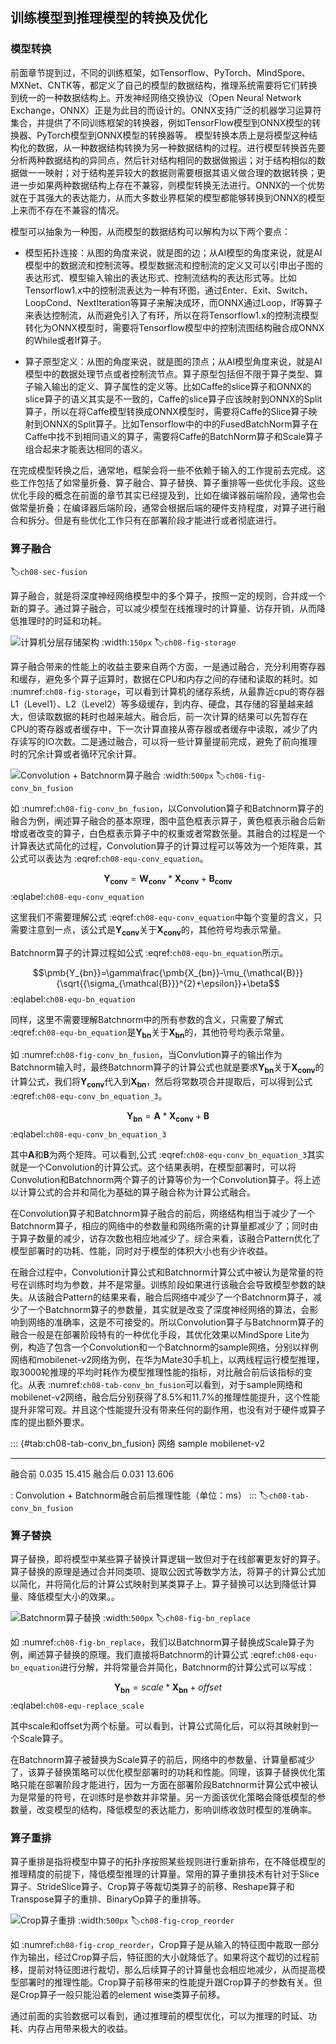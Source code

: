 ## 训练模型到推理模型的转换及优化

### 模型转换

前面章节提到过，不同的训练框架，如Tensorflow、PyTorch、MindSpore、MXNet、CNTK等，都定义了自己的模型的数据结构，推理系统需要将它们转换到统一的一种数据结构上。开发神经网络交换协议（Open Neural Network Exchange，ONNX）正是为此目的而设计的。ONNX支持广泛的机器学习运算符集合，并提供了不同训练框架的转换器，例如TensorFlow模型到ONNX模型的转换器、PyTorch模型到ONNX模型的转换器等。
模型转换本质上是将模型这种结构化的数据，从一种数据结构转换为另一种数据结构的过程。进行模型转换首先要分析两种数据结构的异同点，然后针对结构相同的数据做搬运；对于结构相似的数据做一一映射；对于结构差异较大的数据则需要根据其语义做合理的数据转换；更进一步如果两种数据结构上存在不兼容，则模型转换无法进行。ONNX的一个优势就在于其强大的表达能力，从而大多数业界框架的模型都能够转换到ONNX的模型上来而不存在不兼容的情况。

模型可以抽象为一种图，从而模型的数据结构可以解构为以下两个要点：

- 模型拓扑连接：从图的角度来说，就是图的边；从AI模型的角度来说，就是AI模型中的数据流和控制流等。模型数据流和控制流的定义又可以引申出子图的表达形式、模型输入输出的表达形式、控制流结构的表达形式等。比如Tensorflow1.x中的控制流表达为一种有环图，通过Enter、Exit、Switch、LoopCond、NextIteration等算子来解决成环，而ONNX通过Loop，If等算子来表达控制流，从而避免引入了有环，所以在将Tensorflow1.x的控制流模型转化为ONNX模型时，需要将Tensorflow模型中的控制流图结构融合成ONNX的While或者If算子。

- 算子原型定义：从图的角度来说，就是图的顶点；从AI模型角度来说，就是AI模型中的数据处理节点或者控制流节点。算子原型包括但不限于算子类型、算子输入输出的定义、算子属性的定义等。比如Caffe的slice算子和ONNX的slice算子的语义其实是不一致的，Caffe的slice算子应该映射到ONNX的Split算子，所以在将Caffe模型转换成ONNX模型时，需要将Caffe的Slice算子映射到ONNX的Split算子。比如Tensorflow中的中的FusedBatchNorm算子在Caffe中找不到相同语义的算子，需要将Caffe的BatchNorm算子和Scale算子组合起来才能表达相同的语义。

在完成模型转换之后，通常地，框架会将一些不依赖于输入的工作提前去完成。这些工作包括了如常量折叠、算子融合、算子替换、算子重排等一些优化手段。这些优化手段的概念在前面的章节其实已经提及到，比如在编译器前端阶段，通常也会做常量折叠；在编译器后端阶段，通常会根据后端的硬件支持程度，对算子进行融合和拆分。但是有些优化工作只有在部署阶段才能进行或者彻底进行。

### 算子融合
:label:`ch08-sec-fusion`

算子融合，就是将深度神经网络模型中的多个算子，按照一定的规则，合并成一个新的算子。通过算子融合，可以减少模型在线推理时的计算量、访存开销，从而降低推理时的时延和功耗。

![计算机分层存储架构](../img/ch08/storage.png)
:width:`150px`
:label:`ch08-fig-storage`

算子融合带来的性能上的收益主要来自两个方面，一是通过融合，充分利用寄存器和缓存，避免多个算子运算时，数据在CPU和内存之间的存储和读取的耗时。如 :numref:`ch08-fig-storage`，可以看到计算机的储存系统，从最靠近cpu的寄存器L1（Level1）、L2（Level2）等多级缓存，到内存、硬盘，其存储的容量越来越大，但读取数据的耗时也越来越大。融合后，前一次计算的结果可以先暂存在CPU的寄存器或者缓存中，下一次计算直接从寄存器或者缓存中读取，减少了内存读写的IO次数。二是通过融合，可以将一些计算量提前完成，避免了前向推理时的冗余计算或者循环冗余计算。

![Convolution + Batchnorm算子融合](../img/ch08/conv-bn-fusion.png)
:width:`500px`
:label:`ch08-fig-conv_bn_fusion`

如 :numref:`ch08-fig-conv_bn_fusion`，以Convolution算子和Batchnorm算子的融合为例，阐述算子融合的基本原理，图中蓝色框表示算子，黄色框表示融合后新增或者改变的算子，白色框表示算子中的权重或者常数张量。其融合的过程是一个计算表达式简化的过程，Convolution算子的计算过程可以等效为一个矩阵乘，其公式可以表达为 :eqref:`ch08-equ-conv_equation`。

$$\pmb{Y_{conv}}=\pmb{W_{conv}}*\pmb{X_{conv}}+\pmb{B_{conv}}$$
:eqlabel:`ch08-equ-conv_equation`

这里我们不需要理解公式 :eqref:`ch08-equ-conv_equation`中每个变量的含义，只需要注意到一点，该公式是$\pmb{Y_{conv}}$关于$\pmb{X_{conv}}$的，其他符号均表示常量。

Batchnorm算子的计算过程如公式 :eqref:`ch08-equ-bn_equation`所示。

$$\pmb{Y_{bn}}=\gamma\frac{\pmb{X_{bn}}-\mu_{\mathcal{B}}}{\sqrt{{\sigma_{\mathcal{B}}}^{2}+\epsilon}}+\beta$$
:eqlabel:`ch08-equ-bn_equation`

同样，这里不需要理解Batchnorm中的所有参数的含义，只需要了解式 :eqref:`ch08-equ-bn_equation`是$\pmb{Y_{bn}}$关于$\pmb{X_{bn}}$的，其他符号均表示常量。

如 :numref:`ch08-fig-conv_bn_fusion`，当Convlution算子的输出作为Batchnorm输入时，最终Batchnorm算子的计算公式也就是要求$\pmb{Y_{bn}}$关于$\pmb{X_{conv}}$的计算公式，我们将$\pmb{Y_{conv}}$代入到$\pmb{X_{bn}}$，然后将常数项合并提取后，可以得到公式 :eqref:`ch08-equ-conv_bn_equation_3`。

$$\pmb{Y_{bn}}=\pmb{A}*\pmb{X_{conv}}+\pmb{B}$$
:eqlabel:`ch08-equ-conv_bn_equation_3`

其中$\pmb{A}$和$\pmb{B}$为两个矩阵。可以看到,公式 :eqref:`ch08-equ-conv_bn_equation_3`其实就是一个Convolution的计算公式。这个结果表明，在模型部署时，可以将Convolution和Batchnorm两个算子的计算等价为一个Convolution算子。将上述以计算公式的合并和简化为基础的算子融合称为计算公式融合。

在Convolution算子和Batchnorm算子融合的前后，网络结构相当于减少了一个Batchnorm算子，相应的网络中的参数量和网络所需的计算量都减少了；同时由于算子数量的减少，访存次数也相应地减少了。综合来看，该融合Pattern优化了模型部署时的功耗、性能，同时对于模型的体积大小也有少许收益。

在融合过程中，Convolution计算公式和Batchnorm计算公式中被认为是常量的符号在训练时均为参数，并不是常量。训练阶段如果进行该融合会导致模型参数的缺失。从该融合Pattern的结果来看，融合后网络中减少了一个Batchnorm算子，减少了一个Batchnorm算子的参数量，其实就是改变了深度神经网络的算法，会影响到网络的准确率，这是不可接受的。所以Convolution算子与Batchnorm算子的融合一般是在部署阶段特有的一种优化手段，其优化效果以MindSpore Lite为例，构造了包含一个Convolution和一个Batchnorm的sample网络，分别以样例网络和mobilenet-v2网络为例，在华为Mate30手机上，以两线程运行模型推理，取3000轮推理的平均时耗作为模型推理性能的指标，对比融合前后该指标的变化。从表 :numref:`ch08-tab-conv_bn_fusion`可以看到，对于sample网络和mobilenet-v2网络，融合后分别获得了8.5%和11.7%的推理性能提升，这个性能提升非常可观。并且这个性能提升没有带来任何的副作用，也没有对于硬件或算子库的提出额外要求。

::: {#tab:ch08-tab-conv_bn_fusion}
   网络       sample       mobilenet-v2
  ------- ------------- -----------------
   融合前     0.035         15.415
   融合后     0.031         13.606

: Convolution + Batchnorm融合前后推理性能（单位：ms）
:::
:label:`ch08-tab-conv_bn_fusion`

### 算子替换

算子替换，即将模型中某些算子替换计算逻辑一致但对于在线部署更友好的算子。算子替换的原理是通过合并同类项、提取公因式等数学方法，将算子的计算公式加以简化，并将简化后的计算公式映射到某类算子上。算子替换可以达到降低计算量、降低模型大小的效果。。

![Batchnorm算子替换](../img/ch08/bn-replace.png)
:width:`500px`
:label:`ch08-fig-bn_replace`

如 :numref:`ch08-fig-bn_replace`，我们以Batchnorm算子替换成Scale算子为例，阐述算子替换的原理。我们直接将Batchnorm的计算公式 :eqref:`ch08-equ-bn_equation`进行分解，并将常量合并简化，Batchnorm的计算公式可以写成：

$$\pmb{Y_{bn}}=scale*\pmb{X_{bn}}+offset$$
:eqlabel:`ch08-equ-replace_scale`

其中scale和offset为两个标量。可以看到，计算公式简化后，可以将其映射到一个Scale算子。

在Batchnorm算子被替换为Scale算子的前后，网络中的参数量、计算量都减少了，该算子替换策略可以优化模型部署时的功耗和性能。同理，该算子替换优化策略只能在部署阶段才能进行，因为一方面在部署阶段Batchnorm计算公式中被认为是常量的符号，在训练时是参数并非常量。另一方面该优化策略会降低模型的参数量，改变模型的结构，降低模型的表达能力，影响训练收敛时模型的准确率。

### 算子重排

算子重排是指将模型中算子的拓扑序按照某些规则进行重新排布，在不降低模型的推理精度的前提下，降低模型推理的计算量。常用的算子重排技术有针对于Slice算子、StrideSlice算子、Crop算子等裁切类算子的前移、Reshape算子和Transpose算子的重排、BinaryOp算子的重排等。

![Crop算子重排](../img/ch08/crop-reorder.png)
:width:`500px`
:label:`ch08-fig-crop_reorder`

如 :numref:`ch08-fig-crop_reorder`，Crop算子是从输入的特征图中裁取一部分作为输出，经过Crop算子后，特征图的大小就降低了。如果将这个裁切的过程前移，提前对特征图进行裁切，那么后续算子的计算量也会相应地减少，从而提高模型部署时的推理性能。Crop算子前移带来的性能提升跟Crop算子的参数有关。但是Crop算子一般只能沿着的element wise类算子前移。

通过前面的实验数据可以看到，通过推理前的模型优化，可以为推理的时延、功耗、内存占用带来极大的收益。
